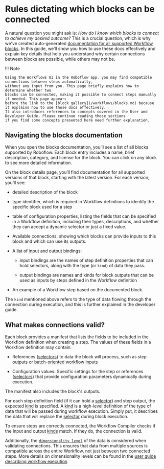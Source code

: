 # Rules dictating which blocks can be connected

A natural question you might ask is: *How do I know which blocks to connect to achieve my desired outcome?* 
This is a crucial question, which is why we've created auto-generated 
[documentation for all supported Workflow blocks](/workflows/blocks.md). In this guide, we’ll show you how to use 
these docs effectively and explain key details that help you understand why certain connections between 
blocks are possible, while others may not be.

!!! Note 
    
    Using the Workflows UI in the Roboflow app, you may find compatible connections between steps automatically,
    without any input from you. This page briefly explains how to determine whether two
    blocks can be connected, making it possible to connect steps manually if needed. This page appears
    before the link to the [block gallery](/workflows/blocks.md) because it explains how to use those docs effectively.
    It also introduces references to concepts covered in the User and Developer Guide. Please continue reading those sections
    if you find some concepts presented here need further explanation.


## Navigating the blocks documentation

When you open the blocks documentation, you’ll see a list of all blocks supported by Roboflow. Each block entry 
includes a name, brief description, category, and license for the block. You can click on any block to see more 
detailed information.

On the block details page, you’ll find documentation for all supported versions of that block, 
starting with the latest version. For each version, you’ll see:

- detailed description of the block

- type identifier, which is required in Workflow definitions to identify the specific block used for a step

- table of configuration properties, listing the fields that can be specified in a Workflow definition, 
including their types, descriptions, and whether they can accept a dynamic selector or just a fixed value.

- Available connections, showing which blocks can provide inputs to this block and which can use its outputs.

- A list of input and output bindings:
  
  - input bindings are the names of step definition properties that can hold selectors, along with the type 
  (or `kind`) of data they pass.

  - output bindings are names and kinds for block outputs that can be used as inputs by steps defined in 
  the Workflow definition

- An example of a Workflow step based on the documented block.

The `kind` mentioned above refers to the type of data flowing through the connection during execution, 
and this is further explained in the developer guide.

## What makes connections valid?

Each block provides a manifest that lists the fields to be included in the Workflow definition when creating a step.
The values of these fields in a Workflow definition may contain:

- References ([selectors](/workflows/definitions.md)) to data the block will process, such as step outputs or 
[batch-oriented workflow inputs](/workflows/workflow_execution.md)

- Configuration values: Specific settings for the step or references ([selectors](/workflows/definitions.md)) that 
provide configuration parameters dynamically during execution.

The manifest also includes the block's outputs.

For each step definition field (if it can hold a [selector](/workflows/definitions.md)) and step output, 
the expected [kind](/workflows/kinds.md) is specified. A [kind](/workflows/kinds.md) is a high-level definition 
of the type of data that will be passed during workflow execution. Simply put, it describes the data that 
will replace the [selector](/workflows/definitions.md) during block execution.

To ensure steps are correctly connected, the Workflow Compiler checks if the input and output [kinds](/workflows/kinds.md)
match. If they do, the connection is valid.

Additionally, the [`dimensionality level`](/workflows/workflow_execution.md#dimensionality-level) of the data is considered when 
validating connections. This ensures that data from multiple sources is compatible across the entire Workflow, 
not just between two connected steps. More details on dimensionality levels can be found in the 
[user guide describing workflow execution](/workflows/workflow_execution.md).
